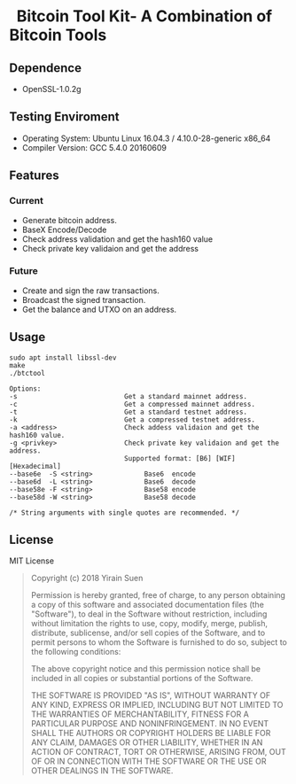 #   Bitcoin Tool Kit- A Combination of Bitcoin Tools

##  Dependence

* OpenSSL-1.0.2g

##  Testing Enviroment

* Operating System: Ubuntu Linux 16.04.3 / 4.10.0-28-generic x86_64
* Compiler Version: GCC 5.4.0 20160609

## Features

### Current

* Generate bitcoin address.
* BaseX Encode/Decode
* Check address validation and get the hash160 value
* Check private key validaion and get the address

### Future

* Create and sign the raw transactions.
* Broadcast the signed transaction.
* Get the balance and UTXO on an address.

##  Usage

	sudo apt install libssl-dev
	make
	./btctool
	
	Options:
  	-s                           Get a standard mainnet address.
  	-c                           Get a compressed mainnet address.
  	-t                           Get a standard testnet address.
  	-k                           Get a compressed testnet address.
  	-a <address>                 Check addess validaion and get the hash160 value.
  	-g <privkey>                 Check private key validaion and get the address.
                                 Supported format: [B6] [WIF] [Hexadecimal]
  	--base6e  -S <string>             Base6  encode
  	--base6d  -L <string>             Base6  decode
  	--base58e -F <string>             Base58 encode
  	--base58d -W <string>             Base58 decode
	
	/* String arguments with single quotes are recommended. */

## License

MIT License

>  Copyright (c) 2018 Yirain Suen
>
>  Permission is hereby granted, free of charge, to any person obtaining a copy
>  of this software and associated documentation files (the "Software"), to deal
>  in the Software without restriction, including without limitation the rights
>  to use, copy, modify, merge, publish, distribute, sublicense, and/or sell
>  copies of the Software, and to permit persons to whom the Software is
>  furnished to do so, subject to the following conditions:
>
>  The above copyright notice and this permission notice shall be included in
>  all copies or substantial portions of the Software.
>
>  THE SOFTWARE IS PROVIDED "AS IS", WITHOUT WARRANTY OF ANY KIND, EXPRESS OR
>  IMPLIED, INCLUDING BUT NOT LIMITED TO THE WARRANTIES OF MERCHANTABILITY,
>  FITNESS FOR A PARTICULAR PURPOSE AND NONINFRINGEMENT. IN NO EVENT SHALL THE
>  AUTHORS OR COPYRIGHT HOLDERS BE LIABLE FOR ANY CLAIM, DAMAGES OR OTHER
>  LIABILITY, WHETHER IN AN ACTION OF CONTRACT, TORT OR OTHERWISE, ARISING FROM,
>  OUT OF OR IN CONNECTION WITH THE SOFTWARE OR THE USE OR OTHER DEALINGS IN
>  THE SOFTWARE.
